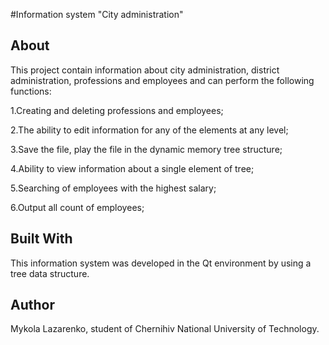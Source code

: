 #Information system "City administration"

## About

This project contain information about city administration, district administration, professions  and employees and can perform the following functions:

1.Creating and deleting professions and employees;

2.The ability to edit information for any of the elements at any level;

3.Save the file, play the file in the dynamic memory tree structure;

4.Ability to view information about a single element of tree;

5.Searching of employees with the highest salary;

6.Output all count of employees;

## Built With

This information system was developed in the Qt environment by using a tree data structure.

## Author

Mykola Lazarenko, student of Chernihiv National University of Technology.
